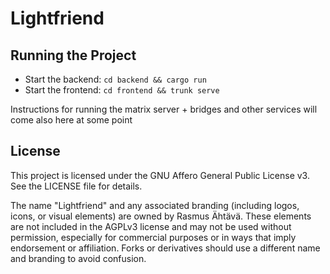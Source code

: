 # Lightfriend

## Running the Project

- Start the backend:
```cd backend && cargo run```
- Start the frontend:
```cd frontend && trunk serve```

Instructions for running the matrix server + bridges and other services will come also here at some point

## License


This project is licensed under the GNU Affero General Public License v3. See the LICENSE file for details.

The name "Lightfriend" and any associated branding (including logos, icons, or visual elements) are owned by Rasmus Ähtävä. These elements are not included in the AGPLv3 license and may not be used without permission, especially for commercial purposes or in ways that imply endorsement or affiliation. Forks or derivatives should use a different name and branding to avoid confusion.

